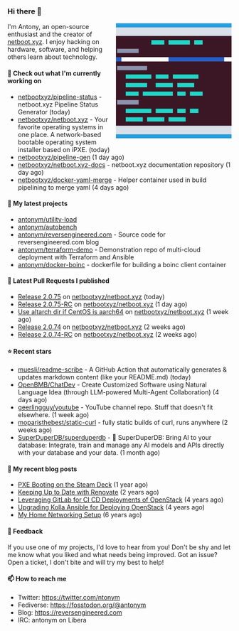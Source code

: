 
### Hi there 👋

<img align="right" src="https://raw.githubusercontent.com/antonym/antonym/master/assets/nbxyz.png" width="260">

I'm Antony, an open-source enthusiast and the creator of [netboot.xyz](https://netboot.xyz). I enjoy 
hacking on hardware, software, and helping others learn about technology. 

#### 👷 Check out what I'm currently working on

- [netbootxyz/pipeline-status](https://github.com/netbootxyz/pipeline-status) - netboot.xyz Pipeline Status Generator (today)
- [netbootxyz/netboot.xyz](https://github.com/netbootxyz/netboot.xyz) - Your favorite operating systems in one place.  A network-based bootable operating system installer based on iPXE. (today)
- [netbootxyz/pipeline-gen](https://github.com/netbootxyz/pipeline-gen) (1 day ago)
- [netbootxyz/netboot.xyz-docs](https://github.com/netbootxyz/netboot.xyz-docs) - netboot.xyz documentation repository (1 day ago)
- [netbootxyz/docker-yaml-merge](https://github.com/netbootxyz/docker-yaml-merge) - Helper container used in build pipelining to merge yaml (4 days ago)

#### 🌱 My latest projects

- [antonym/utility-load](https://github.com/antonym/utility-load)
- [antonym/autobench](https://github.com/antonym/autobench)
- [antonym/reversengineered.com](https://github.com/antonym/reversengineered.com) - Source code for reversengineered.com blog
- [antonym/terraform-demo](https://github.com/antonym/terraform-demo) - Demonstration repo of multi-cloud deployment with Terraform and Ansible
- [antonym/docker-boinc](https://github.com/antonym/docker-boinc) - dockerfile for building a boinc client container

#### 🔨 Latest Pull Requests I published

- [Release 2.0.75](https://github.com/netbootxyz/netboot.xyz/pull/1354) on [netbootxyz/netboot.xyz](https://github.com/netbootxyz/netboot.xyz) (today)
- [Release 2.0.75-RC](https://github.com/netbootxyz/netboot.xyz/pull/1352) on [netbootxyz/netboot.xyz](https://github.com/netbootxyz/netboot.xyz) (1 day ago)
- [Use altarch dir if CentOS is aarch64](https://github.com/netbootxyz/netboot.xyz/pull/1345) on [netbootxyz/netboot.xyz](https://github.com/netbootxyz/netboot.xyz) (1 week ago)
- [Release 2.0.74](https://github.com/netbootxyz/netboot.xyz/pull/1330) on [netbootxyz/netboot.xyz](https://github.com/netbootxyz/netboot.xyz) (2 weeks ago)
- [Release 2.0.74-RC](https://github.com/netbootxyz/netboot.xyz/pull/1329) on [netbootxyz/netboot.xyz](https://github.com/netbootxyz/netboot.xyz) (2 weeks ago)

#### ⭐ Recent stars

- [muesli/readme-scribe](https://github.com/muesli/readme-scribe) - A GitHub Action that automatically generates &amp; updates markdown content (like your README.md) (today)
- [OpenBMB/ChatDev](https://github.com/OpenBMB/ChatDev) - Create Customized Software using Natural Language Idea (through LLM-powered Multi-Agent Collaboration) (4 days ago)
- [geerlingguy/youtube](https://github.com/geerlingguy/youtube) - YouTube channel repo. Stuff that doesn&#39;t fit elsewhere. (1 week ago)
- [moparisthebest/static-curl](https://github.com/moparisthebest/static-curl) - fully static builds of curl, runs anywhere (2 weeks ago)
- [SuperDuperDB/superduperdb](https://github.com/SuperDuperDB/superduperdb) - 🔮 SuperDuperDB: Bring AI to your database: Integrate, train and manage any AI models and APIs directly with your database and your data.  (1 month ago)

#### 📜 My recent blog posts

- [PXE Booting on the Steam Deck](https://www.reversengineered.com/2022/08/02/pxe-booting-on-the-steam-deck/) (1 year ago)
- [Keeping Up to Date with Renovate](https://www.reversengineered.com/2022/03/13/keeping-up-to-date-with-renovate/) (2 years ago)
- [Leveraging GitLab for CI CD Deployments of OpenStack](https://www.reversengineered.com/2019/08/13/leveraging-gitlab-for-ci-cd-deployments-of-openstack/) (4 years ago)
- [Upgrading Kolla Ansible for Deploying OpenStack](https://www.reversengineered.com/2019/05/10/upgrading-kolla-ansible-for-deploying-openstack/) (4 years ago)
- [My Home Networking Setup](https://www.reversengineered.com/2017/07/29/my-home-networking-setup/) (6 years ago)

#### 💬 Feedback

If you use one of my projects, I'd love to hear from you! Don't be shy and let me know what you liked
and what needs being improved. Got an issue? Open a ticket, I don't bite and will try my best to help!

#### 📫 How to reach me

- Twitter: https://twitter.com/ntonym
- Fediverse: https://fosstodon.org/@antonym
- Blog: https://reversengineered.com
- IRC: antonym on Libera

